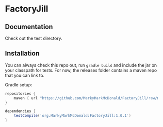 FactoryJill
===========

## Documentation
Check out the test directory.

## Installation
You can always check this repo out, run `gradle build` and include the jar on your classpath for tests.
For now, the releases folder contains a maven repo that you can link to.

Gradle setup:
```gradle
repositories {
    maven { url "https://github.com/MarkyMarkMcDonald/FactoryJill/raw/master/releases" }
}

dependencies {
    testCompile('org.MarkyMarkMcDonald:FactoryJill:1.0.1')
}
```
